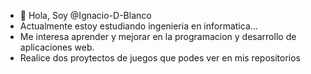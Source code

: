 - 👋 Hola, Soy @Ignacio-D-Blanco
-  Actualmente estoy estudiando ingenieria en informatica...
- Me interesa aprender y mejorar en la programacion y desarrollo de aplicaciones web.
- Realice dos proytectos de juegos que podes ver en mis repositorios

